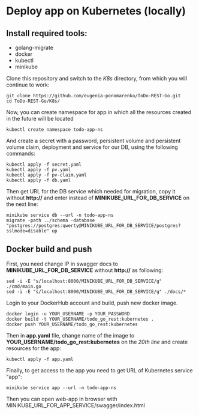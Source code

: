# Deploy app on Kubernetes (locally)

## Install required tools:
- golang-migrate  
- docker
- kubectl
- minikube


Clone this repository and switch to the *K8s* directory, from which you will continue to work:

```
git clone https://github.com/eugenia-ponomarenko/ToDo-REST-Go.git
cd ToDo-REST-Go/K8s/
```

Now, you can create namespace for app in which all the resources created in the future will be located

```
kubectl create namespace todo-app-ns
```

And create a secret with a password, persistent volume and persistent volume claim, deployment and service for our DB, using the following commands:

```
kubectl apply -f secret.yaml    
kubectl apply -f pv.yaml    
kubectl apply -f pv-claim.yaml    
kubectl apply -f db.yaml    
```

Then get URL for the DB service which needed for migration, copy it without **http://** and enter instead of **MINIKUBE_URL_FOR_DB_SERVICE** on the next line: 

```
minikube service db --url -n todo-app-ns
migrate -path ../schema -database "postgres://postgres:qwerty@MINIKUBE_URL_FOR_DB_SERVICE/postgres?sslmode=disable" up 
```

## Docker build and push

First, you need change IP in swagger docs to **MINIKUBE_URL_FOR_DB_SERVICE** without **http://** as following:

```
sed -i -E "s/localhost:8000/MINIKUBE_URL_FOR_DB_SERVICE/g" ./cmd/main.go
sed -i -E "s/localhost:8000/MINIKUBE_URL_FOR_DB_SERVICE/g" ./docs/*
```

Login to your DockerHub account and build, push new docker image.

```
docker login -u YOUR_USERNAME -p YOUR_PASSWORD
docker build -t YOUR_USERNAME/todo_go_rest:kubernetes .
docker push YOUR_USERNAME/todo_go_rest:kubernetes 
```

Then in **app.yaml** file, change name of the image to **YOUR_USERNAME/todo_go_rest:kubernetes** on the *20th line* and create resources for the app:

```
kubectl apply -f app.yaml  
```

Finally, to get access to the app you need to get URL of Kubernetes service "app":

```
minikube service app --url -n todo-app-ns
```

Then you can open web-app in browser with MINIKUBE_URL_FOR_APP_SERVICE/swagger/index.html
